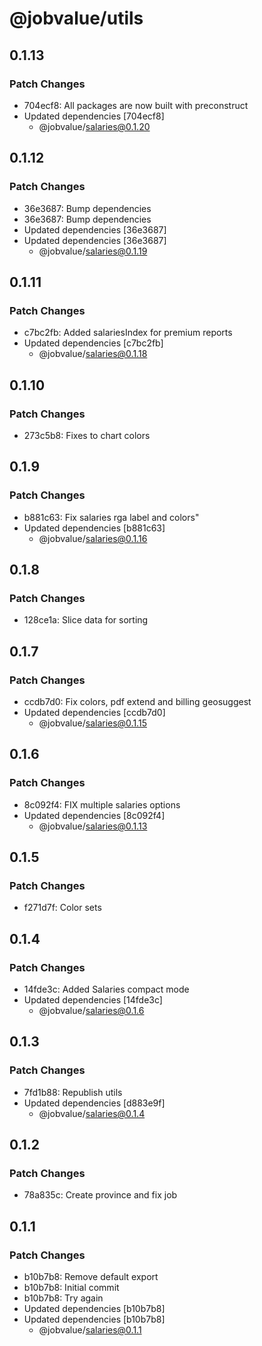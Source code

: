 # @jobvalue/utils

## 0.1.13

### Patch Changes

- 704ecf8: All packages are now built with preconstruct
- Updated dependencies [704ecf8]
  - @jobvalue/salaries@0.1.20

## 0.1.12

### Patch Changes

- 36e3687: Bump dependencies
- 36e3687: Bump dependencies
- Updated dependencies [36e3687]
- Updated dependencies [36e3687]
  - @jobvalue/salaries@0.1.19

## 0.1.11

### Patch Changes

- c7bc2fb: Added salariesIndex for premium reports
- Updated dependencies [c7bc2fb]
  - @jobvalue/salaries@0.1.18

## 0.1.10

### Patch Changes

- 273c5b8: Fixes to chart colors

## 0.1.9

### Patch Changes

- b881c63: Fix salaries rga label and colors"
- Updated dependencies [b881c63]
  - @jobvalue/salaries@0.1.16

## 0.1.8

### Patch Changes

- 128ce1a: Slice data for sorting

## 0.1.7

### Patch Changes

- ccdb7d0: Fix colors, pdf extend and billing geosuggest
- Updated dependencies [ccdb7d0]
  - @jobvalue/salaries@0.1.15

## 0.1.6

### Patch Changes

- 8c092f4: FIX multiple salaries options
- Updated dependencies [8c092f4]
  - @jobvalue/salaries@0.1.13

## 0.1.5

### Patch Changes

- f271d7f: Color sets

## 0.1.4

### Patch Changes

- 14fde3c: Added Salaries compact mode
- Updated dependencies [14fde3c]
  - @jobvalue/salaries@0.1.6

## 0.1.3

### Patch Changes

- 7fd1b88: Republish utils
- Updated dependencies [d883e9f]
  - @jobvalue/salaries@0.1.4

## 0.1.2

### Patch Changes

- 78a835c: Create province and fix job

## 0.1.1

### Patch Changes

- b10b7b8: Remove default export
- b10b7b8: Initial commit
- b10b7b8: Try again
- Updated dependencies [b10b7b8]
- Updated dependencies [b10b7b8]
  - @jobvalue/salaries@0.1.1
